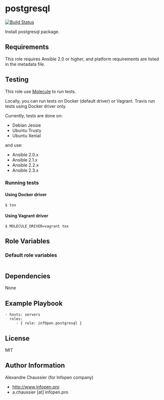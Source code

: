 # postgresql

[![Build Status](https://travis-ci.org/infOpen/ansible-role-postgresql.svg?branch=master)](https://travis-ci.org/infOpen/ansible-role-postgresql)

Install postgresql package.

## Requirements

This role requires Ansible 2.0 or higher,
and platform requirements are listed in the metadata file.

## Testing

This role use [Molecule](https://github.com/metacloud/molecule/) to run tests.

Locally, you can run tests on Docker (default driver) or Vagrant.
Travis run tests using Docker driver only.

Currently, tests are done on:
- Debian Jessie
- Ubuntu Trusty
- Ubuntu Xenial

and use:
- Ansible 2.0.x
- Ansible 2.1.x
- Ansible 2.2.x
- Ansible 2.3.x

### Running tests

#### Using Docker driver

```
$ tox
```

#### Using Vagrant driver

```
$ MOLECULE_DRIVER=vagrant tox
```

## Role Variables

### Default role variables

``` yaml
```

## Dependencies

None

## Example Playbook

    - hosts: servers
      roles:
         - { role: infOpen.postgresql }

## License

MIT

## Author Information

Alexandre Chaussier (for Infopen company)
- http://www.infopen.pro
- a.chaussier [at] infopen.pro

